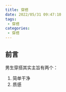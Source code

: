 ```yaml
---
title: 穿搭
date: 2022/05/31 09:47:10
tags: 
 - 穿搭
categories:
 - 穿搭
---
```


## 前言

男生穿搭其实主旨有两个：

1. 简单干净
2. 质感
